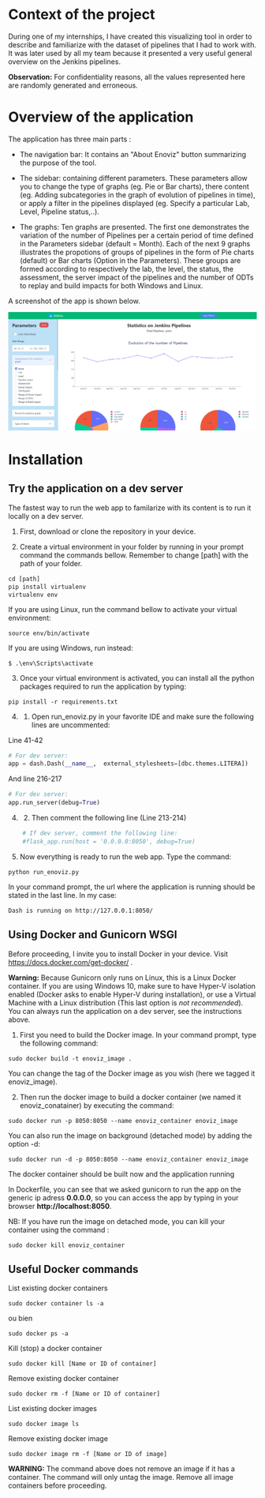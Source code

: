# Context of the project

During one of my internships, I have created this visualizing tool in order to describe and familiarize with the dataset of pipelines that I had to work with. It was later used by all my team because it presented a very useful general overview on the Jenkins pipelines.

**Observation:** For confidentiality reasons, all the values represented here are randomly generated and erroneous. 


# Overview of the application 

The application has three main parts :
- The navigation bar: It contains an "About Enoviz" button summarizing the purpose of the tool.

- The sidebar: containing different parameters. These parameters allow you to change the type of graphs (eg. Pie or Bar charts), there content (eg. Adding subcategories in the graph of evolution of pipelines in time), or apply a filter in the pipelines displayed (eg. Specify a particular Lab, Level, Pipeline status,..).

- The graphs: Ten graphs are presented. The first one demonstrates the variation of the number of Pipelines per a certain period of time defined in the Parameters sidebar (default = Month). Each of the next 9 graphs illustrates the propotions of groups of pipelines in the form of Pie charts (default) or Bar charts (Option in the Parameters). These groups are formed according to respectively the lab, the level, the status, the assessment, the server impact of the pipelines and the number of ODTs to replay and build impacts for both Windows and Linux.


A screenshot of the app is shown below.

![screenshot](screenshots/screenshot.PNG)


# Installation

## Try the application on a dev server

The fastest way to run the web app to familarize with its content is to run it locally on a dev server. 

1. First, download or clone the repository in your device.

2. Create a virtual environment in your folder by running in your prompt command the commands bellow. Remember to change [path] with the path of your folder.

```
cd [path]
pip install virtualenv 
virtualenv env 
```

If you are using Linux, run the command bellow to activate your virtual environment:
```
source env/bin/activate
```

If you are using Windows, run instead:
```
$ .\env\Scripts\activate
```

3. Once your virtual environment is activated, you can install all the python packages required to run the application by typing:
```
pip install -r requirements.txt
```
4. 1. Open run_enoviz.py in your favorite IDE and make sure the following lines are uncommented: 

Line 41-42
```python
# For dev server:
app = dash.Dash(__name__,  external_stylesheets=[dbc.themes.LITERA])
```


And line 216-217
```python
# For dev server:
app.run_server(debug=True)
```
4. 2. Then comment the following line (Line 213-214) 

```python
    # If dev server, comment the following line:
    #flask_app.run(host = '0.0.0.0:8050', debug=True)
```

5. Now everything is ready to run the web app. Type the command:
```
python run_enoviz.py
```

In your command prompt, the url where the application is running should be stated in the last line. In my case:
```
Dash is running on http://127.0.0.1:8050/
```

## Using Docker and Gunicorn WSGI

Before proceeding, I invite you to install Docker in your device. Visit https://docs.docker.com/get-docker/ .

**Warning:** Because Gunicorn only runs on Linux, this is a Linux Docker container. If you are using Windows 10, make sure to have Hyper-V isolation enabled (Docker asks to enable Hyper-V during installation), or use a Virtual Machine with a Linux distribution (This last option is *not recommended*). You can always run the application on a dev server, see the instructions above.

1. First you need to build the Docker image. In your command prompt, type the following command:

```
sudo docker build -t enoviz_image .
```
You can change the tag of the Docker image as you wish (here we tagged it enoviz_image).

2. Then run the docker image to build a docker container (we named it enoviz_conatainer) by executing the command:

```
sudo docker run -p 8050:8050 --name enoviz_container enoviz_image 
```

You can also run the image on background (detached mode) by adding the option -d:

```
sudo docker run -d -p 8050:8050 --name enoviz_container enoviz_image 
```

The docker container should be built now and the application running

In Dockerfile, you can see that we asked gunicorn to run the app on the generic ip adress **0.0.0.0**, so you can access the app by typing in your browser **http://localhost:8050**.

NB: If you have run the image on detached mode, you can kill your container using the command :

```
sudo docker kill enoviz_container
```

## Useful Docker commands

List existing docker containers
```
sudo docker container ls -a
```

ou bien 
```
sudo docker ps -a
```

Kill (stop) a docker container
```
sudo docker kill [Name or ID of container]
```

Remove existing docker container
```
sudo docker rm -f [Name or ID of container]
```

List existing docker images 
```
sudo docker image ls
```

Remove existing docker image
```
sudo docker image rm -f [Name or ID of image]
```
**WARNING:** The command above does not remove an image if it has a container. The command will only untag the image. Remove all image containers before proceeding. 

